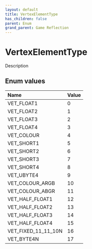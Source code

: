 ```yaml
---
layout: default
title: VertexElementType
has_children: false
parent: Enum
grand_parent: Game Reflection
---
```

# VertexElementType
Description 

## Enum values

| Name | Value |
|:-------------|:--------------|
| VET_FLOAT1 | 0 |
| VET_FLOAT2 | 1 |
| VET_FLOAT3 | 2 |
| VET_FLOAT4 | 3 |
| VET_COLOUR | 4 |
| VET_SHORT1 | 5 |
| VET_SHORT2 | 6 |
| VET_SHORT3 | 7 |
| VET_SHORT4 | 8 |
| VET_UBYTE4 | 9 |
| VET_COLOUR_ARGB | 10 |
| VET_COLOUR_ABGR | 11 |
| VET_HALF_FLOAT1 | 12 |
| VET_HALF_FLOAT2 | 13 |
| VET_HALF_FLOAT3 | 14 |
| VET_HALF_FLOAT4 | 15 |
| VET_FIXED_11_11_10N | 16 |
| VET_BYTE4N | 17 |

